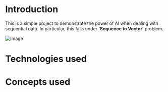 # Introduction
This is a simple project to demonstrate the power of AI when dealing with sequential data. In particular, this falls under '**Sequence to Vector**' problem.

![image](https://user-images.githubusercontent.com/93938450/166918777-25126403-79f4-4b15-92a8-93641bd2a236.png)


# Technologies used

# Concepts used


